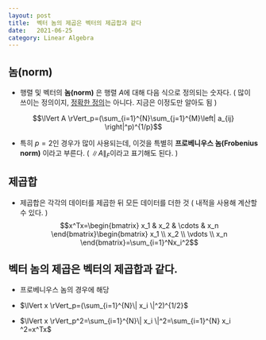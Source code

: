 ```yaml
---
layout: post
title:  벡터 놈의 제곱은 벡터의 제곱합과 같다
date:   2021-06-25
category: Linear Algebra
---
```


## 놈(norm)
- 행렬 및 벡터의 **놈(norm)** 은 행렬 $A$에 대해 다음 식으로 정의되는 숫자다. ( 많이 쓰이는 정의이지, [정확한 정의](https://en.wikipedia.org/wiki/Matrix_norm)는 아니다. 지금은 이정도만 알아도 됨 )

$$\lVert A \rVert_p=(\sum_{i=1}^{N}\sum_{j=1}^{M}\left| a_{ij} \right|^p)^{1/p}$$

- 특히 $p=2$인 경우가 많이 사용되는데, 이것을 특별히 **프로베니우스 놈(Frobenius norm)** 이라고 부른다. ( $\lVert A \rVert_F$이라고 표기해도 된다. )

## 제곱합
- 제곱합은 각각의 데이터를 제곱한 뒤 모든 데이터를 더한 것 ( 내적을 사용해 계산할 수 있다. )
$$x^Tx=\begin{bmatrix} x_1 & x_2 & \cdots & x_n \end{bmatrix}\begin{bmatrix} x_1 \\ x_2 \\ \vdots \\ x_n \end{bmatrix}=\sum_{i=1}^Nx_i^2$$

## 벡터 놈의 제곱은 벡터의 제곱합과 같다.
- 프로베니우스 놈의 경우에 해당

- $\lVert x \rVert_p=(\sum_{i=1}^{N}\| x_i \|^2)^{1/2}$

- $\lVert x \rVert_p^2=\sum_{i=1}^{N}\| x_i \|^2=\sum_{i=1}^{N} x_i ^2=x^Tx$